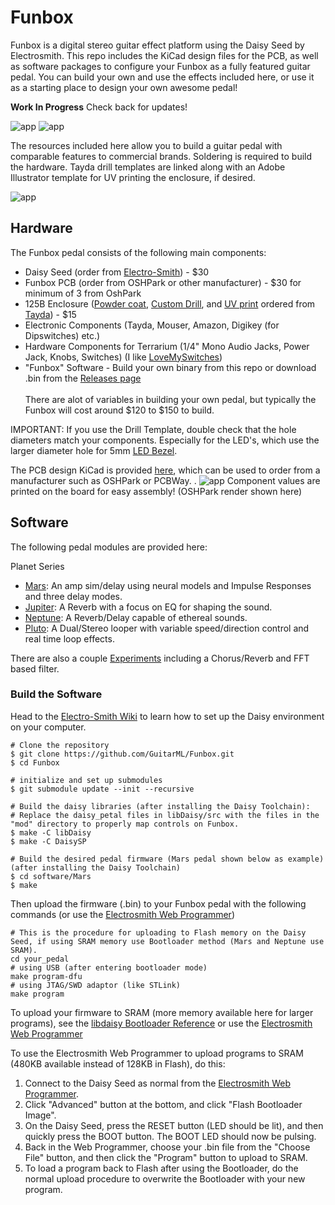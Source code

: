 # Funbox

Funbox is a digital stereo guitar effect platform using the Daisy Seed by Electrosmith.
This repo includes the KiCad design files for the PCB, as well as software packages to configure your
Funbox as a fully featured guitar pedal. You can build your own and use the effects included here,
or use it as a starting place to design your own awesome pedal!

**Work In Progress** Check back for updates!

![app](https://github.com/GuitarML/Funbox/blob/main/hardware/images/funbox_v3_front.jpg)
![app](https://github.com/GuitarML/Funbox/blob/main/hardware/images/funbox_v3_inside.jpg)

The resources included here allow you to build a guitar pedal with comparable features to commercial brands. 
Soldering is required to build the hardware. Tayda drill templates are linked along with an Adobe Illustrator 
template for UV printing the enclosure, if desired. 


![app](https://github.com/GuitarML/Funbox/blob/main/software/images/funbox_infographic.jpg)

## Hardware

The Funbox pedal consists of the following main components:

 - Daisy Seed (order from [Electro-Smith](https://www.electro-smith.com/)) - $30
 - Funbox PCB (order from OSHPark or other manufacturer) - $30 for minimum of 3 from OshPark
 - 125B Enclosure ([Powder coat](https://www.taydaelectronics.com/cream-125b-style-aluminum-diecast-enclosure.html), [Custom Drill](https://www.taydaelectronics.com/125b-custom-drill-enclosure-service.html), and [UV print](https://www.taydaelectronics.com/125b-uv-printing-service.html) ordered from [Tayda](https://www.taydaelectronics.com/)) - $15
 - Electronic Components (Tayda, Mouser, Amazon, Digikey (for Dipswitches) etc.)
 - Hardware Components for Terrarium (1/4" Mono Audio Jacks, Power Jack, Knobs, Switches) (I like [LoveMySwitches](https://lovemyswitches.com/))
 - "Funbox" Software - Build your own binary from this repo or download .bin from the [Releases page]()
<br><br>
There are alot of variables in building your own pedal, but typically the Funbox will cost around $120 to $150 to build.

IMPORTANT: If you use the Drill Template, double check that the hole diameters match your components. Especially for the LED's, which use the larger diameter hole for 5mm [LED Bezel](https://lovemyswitches.com/5mm-chrome-metal-led-bezel-bag-of-5/).

The PCB design KiCad is provided [here](https://github.com/GuitarML/Funbox/blob/main/hardware/funbox_v3_midi_exp), which can be used to order from a manufacturer such as OSHPark or PCBWay. .
![app](https://github.com/GuitarML/Funbox/blob/main/hardware/images/funbox_v3_render.jpg)
Component values are printed on the board for easy assembly! (OSHPark render shown here)


## Software

The following pedal modules are provided here:

Planet Series
- [Mars](https://github.com/GuitarML/Funbox/blob/main/software/Mars): An amp sim/delay using neural models and Impulse Responses and three delay modes.
- [Jupiter](https://github.com/GuitarML/Funbox/blob/main/software/Jupiter): A Reverb with a focus on EQ for shaping the sound.
- [Neptune](https://github.com/GuitarML/Funbox/blob/main/software/Neptune): A Reverb/Delay capable of ethereal sounds.
- [Pluto](https://github.com/GuitarML/Funbox/blob/main/software/Pluto): A Dual/Stereo looper with variable speed/direction control and real time loop effects.

There are also a couple [Experiments](https://github.com/GuitarML/Funbox/blob/main/software/Experiments) including a Chorus/Reverb and FFT based filter.

### Build the Software
Head to the [Electro-Smith Wiki](https://github.com/electro-smith/DaisyWiki) to learn how to set up the Daisy environment on your computer.

```
# Clone the repository
$ git clone https://github.com/GuitarML/Funbox.git
$ cd Funbox

# initialize and set up submodules
$ git submodule update --init --recursive

# Build the daisy libraries (after installing the Daisy Toolchain):
# Replace the daisy_petal files in libDaisy/src with the files in the "mod" directory to properly map controls on Funbox.
$ make -C libDaisy
$ make -C DaisySP

# Build the desired pedal firmware (Mars pedal shown below as example) (after installing the Daisy Toolchain)
$ cd software/Mars
$ make
```

Then upload the firmware (.bin) to your Funbox pedal with the following commands (or use the [Electrosmith Web Programmer](https://electro-smith.github.io/Programmer/))
```
# This is the procedure for uploading to Flash memory on the Daisy Seed, if using SRAM memory use Bootloader method (Mars and Neptune use SRAM).
cd your_pedal
# using USB (after entering bootloader mode)
make program-dfu
# using JTAG/SWD adaptor (like STLink)
make program
```

To upload your firmware to SRAM (more memory available here for larger programs), see the [libdaisy Bootloader Reference](https://electro-smith.github.io/libDaisy/md_doc_2md_2__a7___getting-_started-_daisy-_bootloader.html#autotoc_md49)
or use the [Electrosmith Web Programmer](https://electro-smith.github.io/Programmer/)

To use the Electrosmith Web Programmer to upload programs to SRAM (480KB available instead of 128KB in Flash), do this:
1. Connect to the Daisy Seed as normal from the [Electrosmith Web Programmer](https://electro-smith.github.io/Programmer/).
2. Click "Advanced" button at the bottom, and click "Flash Bootloader Image".
3. On the Daisy Seed, press the RESET button (LED should be lit), and then quickly press the BOOT button. The BOOT LED should now be pulsing.
4. Back in the Web Programmer, choose your .bin file from the "Choose File" button, and then click the "Program" button to upload to SRAM.
5. To load a program back to Flash after using the Bootloader, do the normal upload procedure to overwrite the Bootloader with your new program.

